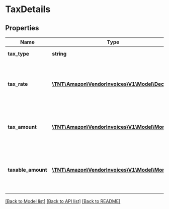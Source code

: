 # TaxDetails

## Properties
Name | Type | Description | Notes
------------ | ------------- | ------------- | -------------
**tax_type** | **string** | Type of the tax applied. | 
**tax_rate** | [**\TNT\Amazon\VendorInvoices\V1\Model\Decimal**](Decimal.md) | Tax percentage applied. Percentage must be expressed in decimal. | [optional] 
**tax_amount** | [**\TNT\Amazon\VendorInvoices\V1\Model\Money**](Money.md) | Total tax amount applied on invoice total or an item total. | 
**taxable_amount** | [**\TNT\Amazon\VendorInvoices\V1\Model\Money**](Money.md) | The invoice amount that is taxable at the rate specified in the tax rate field. | [optional] 

[[Back to Model list]](../README.md#documentation-for-models) [[Back to API list]](../README.md#documentation-for-api-endpoints) [[Back to README]](../README.md)


